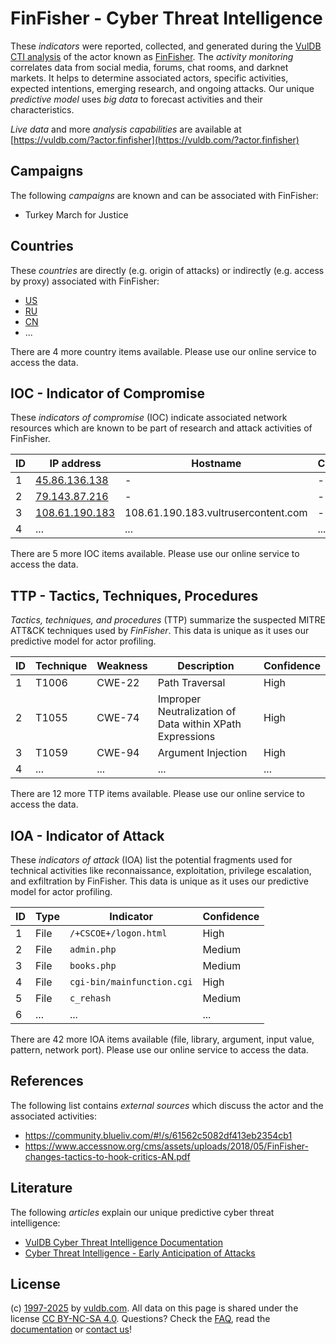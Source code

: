 # FinFisher - Cyber Threat Intelligence

These _indicators_ were reported, collected, and generated during the [VulDB CTI analysis](https://vuldb.com/?kb.cti) of the actor known as [FinFisher](https://vuldb.com/?actor.finfisher). The _activity monitoring_ correlates data from social media, forums, chat rooms, and darknet markets. It helps to determine associated actors, specific activities, expected intentions, emerging research, and ongoing attacks. Our unique _predictive model_ uses _big data_ to forecast activities and their characteristics.

_Live data_ and more _analysis capabilities_ are available at [https://vuldb.com/?actor.finfisher](https://vuldb.com/?actor.finfisher)

## Campaigns

The following _campaigns_ are known and can be associated with FinFisher:

* Turkey March for Justice

## Countries

These _countries_ are directly (e.g. origin of attacks) or indirectly (e.g. access by proxy) associated with FinFisher:

* [US](https://vuldb.com/?country.us)
* [RU](https://vuldb.com/?country.ru)
* [CN](https://vuldb.com/?country.cn)
* ...

There are 4 more country items available. Please use our online service to access the data.

## IOC - Indicator of Compromise

These _indicators of compromise_ (IOC) indicate associated network resources which are known to be part of research and attack activities of FinFisher.

ID | IP address | Hostname | Campaign | Confidence
-- | ---------- | -------- | -------- | ----------
1 | [45.86.136.138](https://vuldb.com/?ip.45.86.136.138) | - | - | High
2 | [79.143.87.216](https://vuldb.com/?ip.79.143.87.216) | - | - | High
3 | [108.61.190.183](https://vuldb.com/?ip.108.61.190.183) | 108.61.190.183.vultrusercontent.com | - | Medium
4 | ... | ... | ... | ...

There are 5 more IOC items available. Please use our online service to access the data.

## TTP - Tactics, Techniques, Procedures

_Tactics, techniques, and procedures_ (TTP) summarize the suspected MITRE ATT&CK techniques used by _FinFisher_. This data is unique as it uses our predictive model for actor profiling.

ID | Technique | Weakness | Description | Confidence
-- | --------- | -------- | ----------- | ----------
1 | T1006 | CWE-22 | Path Traversal | High
2 | T1055 | CWE-74 | Improper Neutralization of Data within XPath Expressions | High
3 | T1059 | CWE-94 | Argument Injection | High
4 | ... | ... | ... | ...

There are 12 more TTP items available. Please use our online service to access the data.

## IOA - Indicator of Attack

These _indicators of attack_ (IOA) list the potential fragments used for technical activities like reconnaissance, exploitation, privilege escalation, and exfiltration by FinFisher. This data is unique as it uses our predictive model for actor profiling.

ID | Type | Indicator | Confidence
-- | ---- | --------- | ----------
1 | File | `/+CSCOE+/logon.html` | High
2 | File | `admin.php` | Medium
3 | File | `books.php` | Medium
4 | File | `cgi-bin/mainfunction.cgi` | High
5 | File | `c_rehash` | Medium
6 | ... | ... | ...

There are 42 more IOA items available (file, library, argument, input value, pattern, network port). Please use our online service to access the data.

## References

The following list contains _external sources_ which discuss the actor and the associated activities:

* https://community.blueliv.com/#!/s/61562c5082df413eb2354cb1
* https://www.accessnow.org/cms/assets/uploads/2018/05/FinFisher-changes-tactics-to-hook-critics-AN.pdf

## Literature

The following _articles_ explain our unique predictive cyber threat intelligence:

* [VulDB Cyber Threat Intelligence Documentation](https://vuldb.com/?kb.cti)
* [Cyber Threat Intelligence - Early Anticipation of Attacks](https://www.scip.ch/en/?labs.20201022)

## License

(c) [1997-2025](https://vuldb.com/?kb.changelog) by [vuldb.com](https://vuldb.com/?kb.about). All data on this page is shared under the license [CC BY-NC-SA 4.0](https://creativecommons.org/licenses/by-nc-sa/4.0/). Questions? Check the [FAQ](https://vuldb.com/?kb.faq), read the [documentation](https://vuldb.com/?kb) or [contact us](https://vuldb.com/?contact)!
